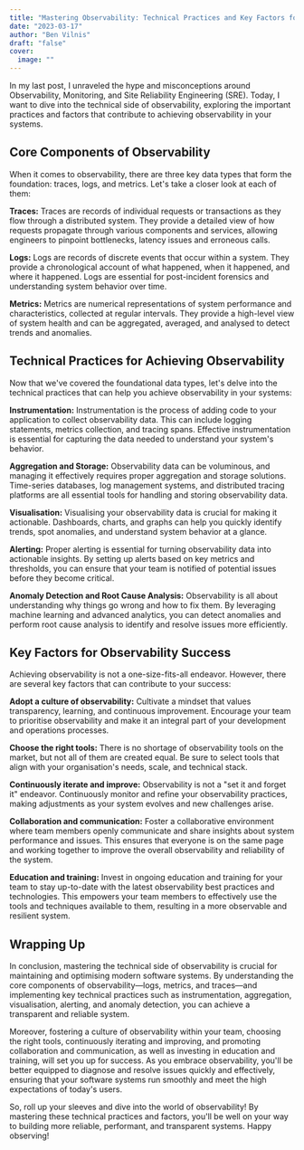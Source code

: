 ```yaml
---
title: "Mastering Observability: Technical Practices and Key Factors for Success"
date: "2023-03-17"
author: "Ben Vilnis"
draft: "false"
cover:
  image: ""
---
```


In my last post, I unraveled the hype and misconceptions around Observability, Monitoring, and Site Reliability Engineering (SRE). Today, I want to dive into the technical side of observability, exploring the important practices and factors that contribute to achieving observability in your systems.

## Core Components of Observability
When it comes to observability, there are three key data types that form the foundation: traces, logs, and metrics. Let's take a closer look at each of them:

**Traces:** Traces are records of individual requests or transactions as they flow through a distributed system. They provide a detailed view of how requests propagate through various components and services, allowing engineers to pinpoint bottlenecks, latency issues and erroneous calls.

**Logs:** Logs are records of discrete events that occur within a system. They provide a chronological account of what happened, when it happened, and where it happened. Logs are essential for post-incident forensics and understanding system behavior over time.

**Metrics:** Metrics are numerical representations of system performance and characteristics, collected at regular intervals. They provide a high-level view of system health and can be aggregated, averaged, and analysed to detect trends and anomalies.

## Technical Practices for Achieving Observability
Now that we've covered the foundational data types, let's delve into the technical practices that can help you achieve observability in your systems:

**Instrumentation:** Instrumentation is the process of adding code to your application to collect observability data. This can include logging statements, metrics collection, and tracing spans. Effective instrumentation is essential for capturing the data needed to understand your system's behavior.

**Aggregation and Storage:** Observability data can be voluminous, and managing it effectively requires proper aggregation and storage solutions. Time-series databases, log management systems, and distributed tracing platforms are all essential tools for handling and storing observability data.

**Visualisation:** Visualising your observability data is crucial for making it actionable. Dashboards, charts, and graphs can help you quickly identify trends, spot anomalies, and understand system behavior at a glance.

**Alerting:** Proper alerting is essential for turning observability data into actionable insights. By setting up alerts based on key metrics and thresholds, you can ensure that your team is notified of potential issues before they become critical.

**Anomaly Detection and Root Cause Analysis:** Observability is all about understanding why things go wrong and how to fix them. By leveraging machine learning and advanced analytics, you can detect anomalies and perform root cause analysis to identify and resolve issues more efficiently.

## Key Factors for Observability Success
Achieving observability is not a one-size-fits-all endeavor. However, there are several key factors that can contribute to your success:

**Adopt a culture of observability:** Cultivate a mindset that values transparency, learning, and continuous improvement. Encourage your team to prioritise observability and make it an integral part of your development and operations processes.

**Choose the right tools:** There is no shortage of observability tools on the market, but not all of them are created equal. Be sure to select tools that align with your organisation's needs, scale, and technical stack.

**Continuously iterate and improve:** Observability is not a "set it and forget it" endeavor. Continuously monitor and refine your observability practices, making adjustments as your system evolves and new challenges arise.

**Collaboration and communication:** Foster a collaborative environment where team members openly communicate and share insights about system performance and issues. This ensures that everyone is on the same page and working together to improve the overall observability and reliability of the system.

**Education and training:** Invest in ongoing education and training for your team to stay up-to-date with the latest observability best practices and technologies. This empowers your team members to effectively use the tools and techniques available to them, resulting in a more observable and resilient system.

## Wrapping Up

In conclusion, mastering the technical side of observability is crucial for maintaining and optimising modern software systems. By understanding the core components of observability—logs, metrics, and traces—and implementing key technical practices such as instrumentation, aggregation, visualisation, alerting, and anomaly detection, you can achieve a transparent and reliable system.

Moreover, fostering a culture of observability within your team, choosing the right tools, continuously iterating and improving, and promoting collaboration and communication, as well as investing in education and training, will set you up for success. As you embrace observability, you'll be better equipped to diagnose and resolve issues quickly and effectively, ensuring that your software systems run smoothly and meet the high expectations of today's users.

So, roll up your sleeves and dive into the world of observability! By mastering these technical practices and factors, you'll be well on your way to building more reliable, performant, and transparent systems. Happy observing!
